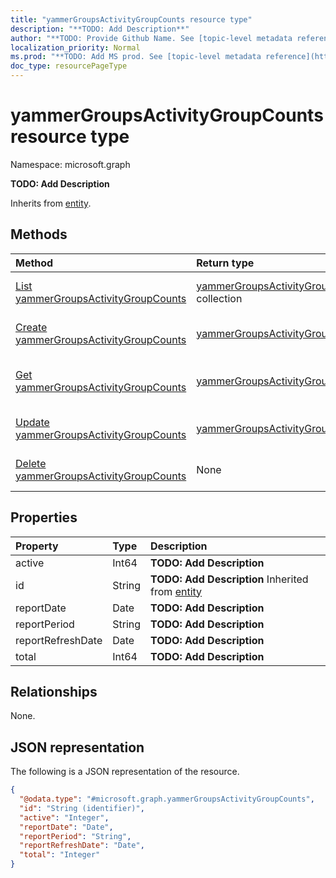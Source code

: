 ```yaml
---
title: "yammerGroupsActivityGroupCounts resource type"
description: "**TODO: Add Description**"
author: "**TODO: Provide Github Name. See [topic-level metadata reference](https://msgo.azurewebsites.net/add/document/guidelines/metadata.html#topic-level-metadata)**"
localization_priority: Normal
ms.prod: "**TODO: Add MS prod. See [topic-level metadata reference](https://msgo.azurewebsites.net/add/document/guidelines/metadata.html#topic-level-metadata)**"
doc_type: resourcePageType
---
```


# yammerGroupsActivityGroupCounts resource type

Namespace: microsoft.graph



**TODO: Add Description**


Inherits from [entity](../resources/entity.md).

## Methods
|Method|Return type|Description|
|:---|:---|:---|
|[List yammerGroupsActivityGroupCounts](../api/yammergroupsactivitygroupcounts-list.md)|[yammerGroupsActivityGroupCounts](../resources/yammergroupsactivitygroupcounts.md) collection|Get a list of the [yammerGroupsActivityGroupCounts](../resources/yammergroupsactivitygroupcounts.md) objects and their properties.|
|[Create yammerGroupsActivityGroupCounts](../api/yammergroupsactivitygroupcounts-create.md)|[yammerGroupsActivityGroupCounts](../resources/yammergroupsactivitygroupcounts.md)|Create a new [yammerGroupsActivityGroupCounts](../resources/yammergroupsactivitygroupcounts.md) object.|
|[Get yammerGroupsActivityGroupCounts](../api/yammergroupsactivitygroupcounts-get.md)|[yammerGroupsActivityGroupCounts](../resources/yammergroupsactivitygroupcounts.md)|Read the properties and relationships of a [yammerGroupsActivityGroupCounts](../resources/yammergroupsactivitygroupcounts.md) object.|
|[Update yammerGroupsActivityGroupCounts](../api/yammergroupsactivitygroupcounts-update.md)|[yammerGroupsActivityGroupCounts](../resources/yammergroupsactivitygroupcounts.md)|Update the properties of a [yammerGroupsActivityGroupCounts](../resources/yammergroupsactivitygroupcounts.md) object.|
|[Delete yammerGroupsActivityGroupCounts](../api/yammergroupsactivitygroupcounts-delete.md)|None|Deletes a [yammerGroupsActivityGroupCounts](../resources/yammergroupsactivitygroupcounts.md) object.|

## Properties
|Property|Type|Description|
|:---|:---|:---|
|active|Int64|**TODO: Add Description**|
|id|String|**TODO: Add Description** Inherited from [entity](../resources/entity.md)|
|reportDate|Date|**TODO: Add Description**|
|reportPeriod|String|**TODO: Add Description**|
|reportRefreshDate|Date|**TODO: Add Description**|
|total|Int64|**TODO: Add Description**|

## Relationships
None.

## JSON representation
The following is a JSON representation of the resource.
<!-- {
  "blockType": "resource",
  "keyProperty": "id",
  "@odata.type": "microsoft.graph.yammerGroupsActivityGroupCounts",
  "baseType": "microsoft.graph.entity",
  "openType": false
}
-->
``` json
{
  "@odata.type": "#microsoft.graph.yammerGroupsActivityGroupCounts",
  "id": "String (identifier)",
  "active": "Integer",
  "reportDate": "Date",
  "reportPeriod": "String",
  "reportRefreshDate": "Date",
  "total": "Integer"
}
```

